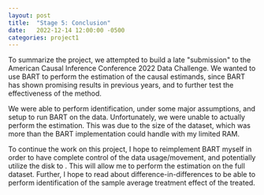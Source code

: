```yaml
---
layout: post
title:  "Stage 5: Conclusion"
date:   2022-12-14 12:00:00 -0500
categories: project1
---
```

To summarize the project, we attempted to build a late "submission" to the American Causal Inference Conference 2022 Data Challenge. We wanted to use BART to perform the estimation of the causal estimands, since BART has shown promising results in previous years, and to further test the effectiveness of the method.

We were able to perform identification, under some major assumptions, and setup to run BART on the data. Unfortunately, we were unable to actually perform the estimation. This was due to the size of the dataset, which was more than the BART implementation could handle with my limited RAM.

To continue the work on this project, I hope to reimplement BART myself in order to have complete control of the data usage/movement, and potentially utilize the disk to . This will allow me to perform the estimation on the full dataset. Further, I hope to read about difference-in-differences to be able to perform identification of the sample average treatment effect of the treated.